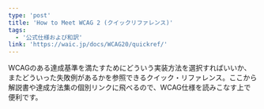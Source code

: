 ```yaml
---
type: 'post'
title: 'How to Meet WCAG 2 (クイックリファレンス)'
tags:
  - '公式仕様および和訳'
link: 'https://waic.jp/docs/WCAG20/quickref/'
---
```

<p>WCAGのある達成基準を満たすためにどういう実装方法を選択すればいいか、またどういった失敗例があるかを参照できるクイック・リファレンス。ここから解説書や達成方法集の個別リンクに飛べるので、WCAG仕様を読みこなす上で便利です。</p>